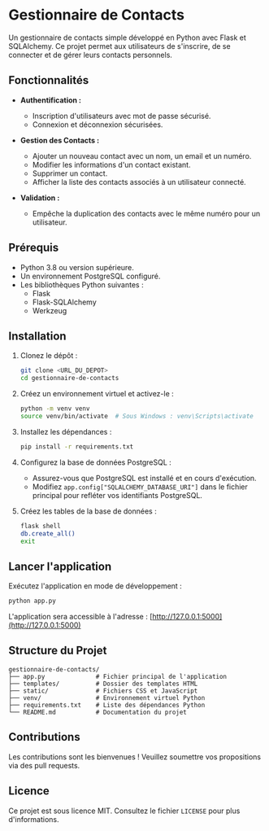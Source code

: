 # Gestionnaire de Contacts

Un gestionnaire de contacts simple développé en Python avec Flask et SQLAlchemy. Ce projet permet aux utilisateurs de s'inscrire, de se connecter et de gérer leurs contacts personnels.

## Fonctionnalités

- **Authentification :**
  - Inscription d'utilisateurs avec mot de passe sécurisé.
  - Connexion et déconnexion sécurisées.
  
- **Gestion des Contacts :**
  - Ajouter un nouveau contact avec un nom, un email et un numéro.
  - Modifier les informations d'un contact existant.
  - Supprimer un contact.
  - Afficher la liste des contacts associés à un utilisateur connecté.

- **Validation :**
  - Empêche la duplication des contacts avec le même numéro pour un utilisateur.

## Prérequis

- Python 3.8 ou version supérieure.
- Un environnement PostgreSQL configuré.
- Les bibliothèques Python suivantes :
  - Flask
  - Flask-SQLAlchemy
  - Werkzeug

## Installation

1. Clonez le dépôt :
   ```bash
   git clone <URL_DU_DEPOT>
   cd gestionnaire-de-contacts
   ```

2. Créez un environnement virtuel et activez-le :
   ```bash
   python -m venv venv
   source venv/bin/activate  # Sous Windows : venv\Scripts\activate
   ```

3. Installez les dépendances :
   ```bash
   pip install -r requirements.txt
   ```

4. Configurez la base de données PostgreSQL :
   - Assurez-vous que PostgreSQL est installé et en cours d'exécution.
   - Modifiez `app.config["SQLALCHEMY_DATABASE_URI"]` dans le fichier principal pour refléter vos identifiants PostgreSQL.

5. Créez les tables de la base de données :
   ```bash
   flask shell
   db.create_all()
   exit
   ```

## Lancer l'application

Exécutez l'application en mode de développement :
```bash
python app.py
```

L'application sera accessible à l'adresse : [http://127.0.0.1:5000](http://127.0.0.1:5000)

## Structure du Projet

```
gestionnaire-de-contacts/
├── app.py              # Fichier principal de l'application
├── templates/          # Dossier des templates HTML
├── static/             # Fichiers CSS et JavaScript
├── venv/               # Environnement virtuel Python
├── requirements.txt    # Liste des dépendances Python
└── README.md           # Documentation du projet
```

## Contributions

Les contributions sont les bienvenues ! Veuillez soumettre vos propositions via des pull requests.

## Licence

Ce projet est sous licence MIT. Consultez le fichier `LICENSE` pour plus d'informations.
